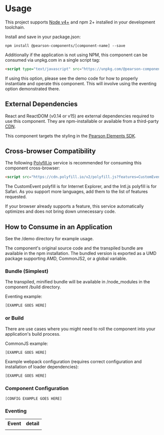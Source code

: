 # Usage

This project supports [Node v4+](https://nodejs.org) and npm 2+ installed in your development toolchain.

Install and save in your package.json:

    npm install @pearson-components/[component-name] --save

Additionally if the application is not using NPM, this component can be consumed via unpkg.com in a single script tag:

```html
<script type="text/javascript" src="https://unpkg.com/@pearson-components/coach-mark@0.4.1/build/dist.coach-mark.js"></script>
```

If using this option, please see the demo code for how to properly instantiate and operate this component.  This will involve using the
eventing option demonstrated there.

## External Dependencies

React and ReactDOM (v0.14 or v15) are external dependencies required to use this component. They are npm-installable or
available from a third-party [CDN](https://cdnjs.com/libraries/react/).

This component targets the styling in the [Pearson Elements SDK](https://www.npmjs.com/package/pearson-elements).

## Cross-browser Compatibility

The following [Polyfill.io](https://cdn.polyfill.io/v2/docs/examples) service is recommended for consuming this
component cross-browser:

```html
<script src="https://cdn.polyfill.io/v2/polyfill.js?features=CustomEvent,Intl.~locale.en,Intl.~locale.fr"></script>
```

The CustomEvent polyfill is for Internet Explorer, and the Intl.js polyfill is for Safari. As you support more languages,
add them to the list of features requested.

If your browser already supports a feature, this service automatically optimizes and does not bring down unnecessary code.

## How to Consume in an Application

See the /demo directory for example usage.

The component's original source code and the transpiled bundle are available in the npm installation. The bundled version
 is exported as a UMD package supporting AMD, CommonJS2, or a global variable.

### Bundle (Simplest)

The transpiled, minified bundle will be available in /node_modules in the component /build directory.

Eventing example:

```js
[EXAMPLE GOES HERE]
```

### or Build

There are use cases where you might need to roll the component into your application's build process.

CommonJS example:

```js
[EXAMPLE GOES HERE]
```

Example webpack configuration (requires correct configuration and installation of loader dependencies):

```js
[EXAMPLE GOES HERE]
```

### Component Configuration

    [CONFIG EXAMPLE GOES HERE]

### Eventing

<table>
    <tr>
        <th>Event</th><th>detail</th>
    </tr
    <tr>
        <td></td><td></td>
    </tr>
</table>
